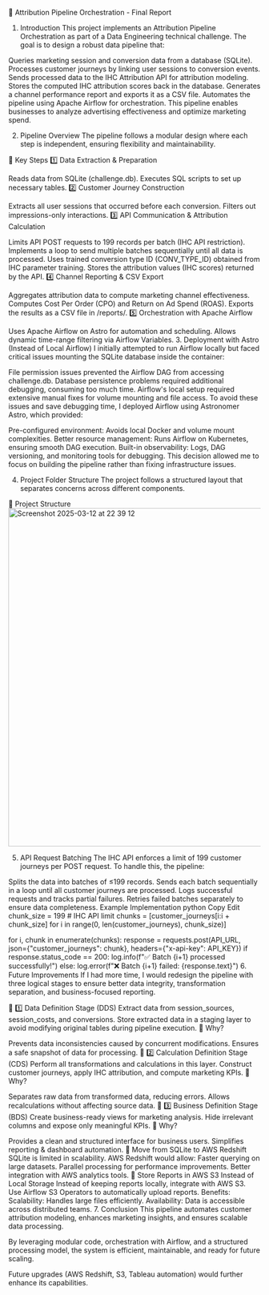 📄 Attribution Pipeline Orchestration - Final Report
1. Introduction
This project implements an Attribution Pipeline Orchestration as part of a Data Engineering technical challenge. The goal is to design a robust data pipeline that:

Queries marketing session and conversion data from a database (SQLite).
Processes customer journeys by linking user sessions to conversion events.
Sends processed data to the IHC Attribution API for attribution modeling.
Stores the computed IHC attribution scores back in the database.
Generates a channel performance report and exports it as a CSV file.
Automates the pipeline using Apache Airflow for orchestration.
This pipeline enables businesses to analyze advertising effectiveness and optimize marketing spend.

2. Pipeline Overview
The pipeline follows a modular design where each step is independent, ensuring flexibility and maintainability.

📌 Key Steps
1️⃣ Data Extraction & Preparation

Reads data from SQLite (challenge.db).
Executes SQL scripts to set up necessary tables.
2️⃣ Customer Journey Construction

Extracts all user sessions that occurred before each conversion.
Filters out impressions-only interactions.
3️⃣ API Communication & Attribution Calculation

Limits API POST requests to 199 records per batch (IHC API restriction).
Implements a loop to send multiple batches sequentially until all data is processed.
Uses trained conversion type ID (CONV_TYPE_ID) obtained from IHC parameter training.
Stores the attribution values (IHC scores) returned by the API.
4️⃣ Channel Reporting & CSV Export

Aggregates attribution data to compute marketing channel effectiveness.
Computes Cost Per Order (CPO) and Return on Ad Spend (ROAS).
Exports the results as a CSV file in /reports/.
5️⃣ Orchestration with Apache Airflow

Uses Apache Airflow on Astro for automation and scheduling.
Allows dynamic time-range filtering via Airflow Variables.
3. Deployment with Astro (Instead of Local Airflow)
I initially attempted to run Airflow locally but faced critical issues mounting the SQLite database inside the container:

File permission issues prevented the Airflow DAG from accessing challenge.db.
Database persistence problems required additional debugging, consuming too much time.
Airflow's local setup required extensive manual fixes for volume mounting and file access.
To avoid these issues and save debugging time, I deployed Airflow using Astronomer Astro, which provided:

Pre-configured environment: Avoids local Docker and volume mount complexities.
Better resource management: Runs Airflow on Kubernetes, ensuring smooth DAG execution.
Built-in observability: Logs, DAG versioning, and monitoring tools for debugging.
This decision allowed me to focus on building the pipeline rather than fixing infrastructure issues.

4. Project Folder Structure
The project follows a structured layout that separates concerns across different components.

📂 Project Structure
<img width="676" alt="Screenshot 2025-03-12 at 22 39 12" src="https://github.com/user-attachments/assets/7d42a8a9-e152-42c0-a90e-95af6335ab34" />


5. API Request Batching
The IHC API enforces a limit of 199 customer journeys per POST request. To handle this, the pipeline:

Splits the data into batches of ≤199 records.
Sends each batch sequentially in a loop until all customer journeys are processed.
Logs successful requests and tracks partial failures.
Retries failed batches separately to ensure data completeness.
Example Implementation
python
Copy
Edit
chunk_size = 199  # IHC API limit
chunks = [customer_journeys[i:i + chunk_size] for i in range(0, len(customer_journeys), chunk_size)]

for i, chunk in enumerate(chunks):
    response = requests.post(API_URL, json={"customer_journeys": chunk}, headers={"x-api-key": API_KEY})
    if response.status_code == 200:
        log.info(f"✅ Batch {i+1} processed successfully!")
    else:
        log.error(f"❌ Batch {i+1} failed: {response.text}")
6. Future Improvements
If I had more time, I would redesign the pipeline with three logical stages to ensure better data integrity, transformation separation, and business-focused reporting.

📌 1️⃣ Data Definition Stage (DDS)
Extract data from session_sources, session_costs, and conversions.
Store extracted data in a staging layer to avoid modifying original tables during pipeline execution.
🔹 Why?

Prevents data inconsistencies caused by concurrent modifications.
Ensures a safe snapshot of data for processing.
📌 2️⃣ Calculation Definition Stage (CDS)
Perform all transformations and calculations in this layer.
Construct customer journeys, apply IHC attribution, and compute marketing KPIs.
🔹 Why?

Separates raw data from transformed data, reducing errors.
Allows recalculations without affecting source data.
📌 3️⃣ Business Definition Stage (BDS)
Create business-ready views for marketing analysis.
Hide irrelevant columns and expose only meaningful KPIs.
🔹 Why?

Provides a clean and structured interface for business users.
Simplifies reporting & dashboard automation.
🔹 Move from SQLite to AWS Redshift
SQLite is limited in scalability.
AWS Redshift would allow:
Faster querying on large datasets.
Parallel processing for performance improvements.
Better integration with AWS analytics tools.
🔹 Store Reports in AWS S3 Instead of Local Storage
Instead of keeping reports locally, integrate with AWS S3.
Use Airflow S3 Operators to automatically upload reports.
Benefits:
Scalability: Handles large files efficiently.
Availability: Data is accessible across distributed teams.
7. Conclusion
This pipeline automates customer attribution modeling, enhances marketing insights, and ensures scalable data processing.

By leveraging modular code, orchestration with Airflow, and a structured processing model, the system is efficient, maintainable, and ready for future scaling.

Future upgrades (AWS Redshift, S3, Tableau automation) would further enhance its capabilities.
